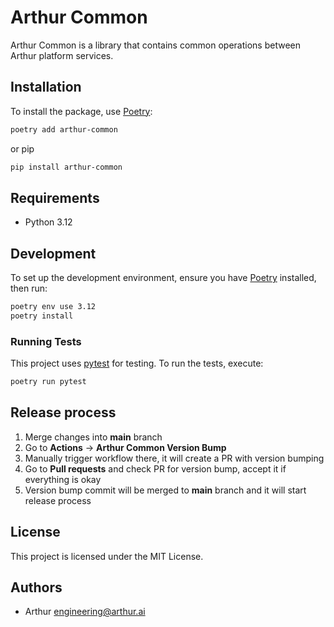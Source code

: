 # Arthur Common

Arthur Common is a library that contains common operations between Arthur platform services.

## Installation

To install the package, use [Poetry](https://python-poetry.org/):

```bash
poetry add arthur-common
```

or pip

```bash
pip install arthur-common
```

## Requirements

- Python 3.12

## Development

To set up the development environment, ensure you have [Poetry](https://python-poetry.org/) installed, then run:

```bash
poetry env use 3.12
poetry install
```

### Running Tests

This project uses [pytest](https://pytest.org/) for testing. To run the tests, execute:

```bash
poetry run pytest
```

## Release process
1. Merge changes into **main** branch
2. Go to **Actions** -> **Arthur Common Version Bump**
3. Manually trigger workflow there, it will create a PR with version bumping
4. Go to **Pull requests** and check PR for version bump, accept it if everything is okay
5. Version bump commit will be merged to **main** branch and it will start release process

## License

This project is licensed under the MIT License.

## Authors

- Arthur <engineering@arthur.ai>
